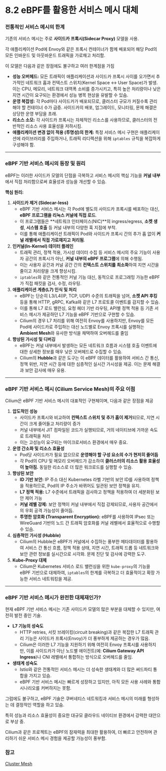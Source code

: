 # 8.2 eBPF를 활용한 서비스 메시 대체

### **전통적인 서비스 메시의 한계**

기존의 서비스 메시는 주로 **사이드카 프록시(Sidecar Proxy)** 모델을 사용. 

각 애플리케이션 Pod에 Envoy와 같은 프록시 컨테이너가 함께 배포되어 해당 Pod의 모든 인바운드 및 아웃바운드 트래픽을 가로채고 처리함. 

이 모델은 다음과 같은 장점에도 불구하고 여러 한계점을 가짐

- **성능 오버헤드:** 모든 트래픽이 애플리케이션과 사이드카 프록시 사이를 오가면서 추가적인 네트워크 홉과 컨텍스트 스위치(Kernel Space <-> User Space)가 발생. 이는 CPU, 메모리, 네트워크 대역폭 소비를 증가시키고, 특히 높은 처리량이나 낮은 지연 시간이 요구되는 환경에서 성능 병목 현상을 유발할 수 있슴.
- **운영 복잡성:** 각 Pod마다 사이드카가 배포되므로, 클러스터 규모가 커질수록 관리해야 할 컨테이너 수가 급증. 사이드카의 배포, 업그레이드, 모니터링, 문제 해결은 상당한 운영 부담을 초래.
- **리소스 소모:** 각 사이드카 프록시는 자체적인 리소스를 사용하므로, 클러스터의 전반적인 리소스 사용 효율성을 저하시킴.
- **애플리케이션 변경 없이 적용 (투명성)의 한계:** 특정 서비스 메시 구현은 애플리케이션에 라이브러리를 주입하거나, 트래픽 리디렉션을 위해 `iptables` 규칙을 복잡하게 구성해야 함.

---

### **eBPF 기반 서비스 메시의 등장 및 원리**

eBPF는 이러한 사이드카 모델의 단점을 극복하고 서비스 메시의 핵심 기능을 **커널 내부**에서 직접 처리함으로써 효율성과 성능을 개선할 수 있슴.

**핵심 원리:**

1. **사이드카 제거 (Sidecar-less)**
    - eBPF 기반 서비스 메시는 각 Pod에 별도의 사이드카 프록시를 배포하는 대신, **eBPF 프로그램을 리눅스 커널에 직접 로드**.
    - 이 프로그램들은 **네트워크 인터페이스(NIC)**의 ingress/egress, **소켓 생성**, **시스템 호출** 등 커널 내부의 다양한 훅 지점에 부착.
    - 이를 통해 애플리케이션 트래픽이 Pod와 사이드카 프록시 간의 추가 홉 없이 **커널 레벨에서 직접 가로채지고 처리됨**.
2. **인커널(In-Kernel) 데이터 플레인**
    - 트래픽 관리, 정책 적용, 가시성 데이터 수집 등 서비스 메시의 주요 기능이 사용자 공간의 프록시가 아닌, **커널 내부의 eBPF 프로그램**에 의해 수행됨.
    - 이는 사용자 공간과 커널 공간 간의 **컨텍스트 스위치를 최소화**하여 지연 시간을 줄이고 처리량을 크게 향상시킴.
    - `iptables`와 같은 전통적인 커널 기능 대신, 동적으로 프로그래밍 가능한 eBPF가 직접 패킷을 검사, 수정, 라우팅.
3. **애플리케이션 계층(L7) 인식 및 처리**
    - eBPF는 단순히 L3/L4(IP, TCP, UDP) 수준의 트래픽을 넘어, **소켓 API 후킹** 등을 통해 HTTP, gRPC, Kafka와 같은 L7 프로토콜 이벤트를 감지할 수 있슴.
    - 이를 통해 L7 로드 밸런싱, 요청 헤더 기반 라우팅, API별 정책 적용 등 기존 서비스 메시가 제공하던 L7 기능을 eBPF 기반으로 구현할 수 있슴.
    - Cilium의 경우 L7 처리를 위해 여전히 Envoy를 사용하지만, Envoy를 모든 Pod에 사이드카로 주입하는 대신 노드별로 Envoy 프록시를 실행하는 **Ambient Mesh**와 유사한 방식을 채택하여 오버헤드를 줄임
4. **향상된 가시성 및 디버깅**
    - eBPF는 커널 내부에서 발생하는 모든 네트워크 흐름과 시스템 호출 이벤트에 대한 상세한 정보를 매우 낮은 오버헤드로 수집할 수 있슴.
    - Cilium의 **Hubble**과 같은 도구는 이 eBPF 데이터를 활용하여 서비스 간 통신, 정책 위반, 지연 시간 등에 대한 심층적인 실시간 가시성을 제공. 이는 문제 해결과 보안 감사에 매우 유용.

---

### **eBPF 기반 서비스 메시 (Cilium Service Mesh)의 주요 이점**

Cilium은 eBPF 기반 서비스 메시의 대표적인 구현체이며, 다음과 같은 장점을 제공

1. **압도적인 성능**
    - 사이드카 프록시와 비교하여 **컨텍스트 스위치 및 추가 홉이 제거**되므로, 지연 시간이 크게 줄어들고 처리량이 증가
    - 커널 내부에서 JIT 컴파일된 코드가 실행되므로, 거의 네이티브에 가까운 속도로 트래픽을 처리
    - 이는 고성능이 요구되는 마이크로서비스 환경에서 매우 중요.
2. **운영 간소화 및 리소스 효율성**
    - Pod당 사이드카가 필요 없으므로 **운영해야 할 구성 요소의 수가 현저히 줄어듬**
    - 각 Pod의 CPU 및 메모리 오버헤드가 감소하여 **클러스터의 리소스 활용 효율성이 높아짐.** 동일한 리소스로 더 많은 워크로드를 실행할 수 있슴.
3. **향상된 보안**
    - **ID 기반 보안:** IP 주소 대신 Kubernetes 라벨 기반의 보안 ID를 사용하여 정책을 적용하므로, Pod의 IP 주소가 바뀌어도 일관된 보안 정책을 유지.
    - **L7 정책 적용:** L7 수준에서 트래픽을 검사하고 정책을 적용하여 더 세분화된 보안 제어 가능
    - **커널 레벨 강제:** 보안 정책이 커널 내부에서 직접 강제되므로, 사용자 공간에서의 우회 공격 가능성이 줄어듬.
    - **투명한 암호화 (Transparent Encryption):** eBPF를 사용하여 IPsec 또는 WireGuard 기반의 노드 간 트래픽 암호화를 커널 레벨에서 효율적으로 수행할 수 있슴.
4. **심층적인 가시성 (Hubble)**
    - Cilium의 Hubble은 eBPF가 커널에서 수집하는 풍부한 메타데이터를 활용하여 서비스 간 통신 흐름, 정책 적용 상태, 지연 시간, 트래픽 드롭 등 네트워크와 보안 관련 정보를 실시간으로 시각화. 문제 진단 및 감사에 강력한 도구.
5. **Kube-Proxy 대체**
    - Cilium은 Kubernetes 서비스 로드 밸런싱을 위한 `kube-proxy`의 기능을 eBPF 기반으로 대체하여, `iptables`의 한계를 극복하고 더 효율적이고 확장 가능한 서비스 네트워킹을 제공.

---

### **eBPF 기반 서비스 메시가 완전한 대체재인가?**

현재 eBPF 기반 서비스 메시는 기존 사이드카 모델의 많은 부분을 대체할 수 있지만, 여전히 발전 중인 기술.

- **L7 기능의 성숙도**
    - HTTP retries, 서킷 브레이킹(circuit breaking)과 같은 복잡한 L7 트래픽 관리 기능은 사이드카 프록시(Envoy)가 더 풍부하게 제공하는 경우가 많음.
    - Cilium은 이러한 L7 기능을 지원하기 위해 여전히 Envoy 프록시를 사용하지만, 이를 사이드카가 아닌 노드별 에이전트(예: **Cilium Gateway API Ingress**)나 CNI 레벨에서 통합하는 방식으로 오버헤드를 줄임.
- **생태계 성숙도**
    - Istio와 같은 전통적인 서비스 메시는 더 성숙한 생태계와 더 많은 써드파티 통합을 가지고 있슴.
    - eBPF 기반 서비스 메시는 빠르게 성장하고 있지만, 아직 모든 사용 사례와 통합 시나리오를 커버하지는 못함.

그럼에도 불구하고, eBPF 기술은 쿠버네티스 네트워킹과 서비스 메시의 미래를 형성하는 데 결정적인 역할을 하고 있슴.

특히 성능과 리소스 효율성이 중요한 대규모 클라우드 네이티브 환경에서 강력한 대안으로 부상 중. 

Cilium과 같은 프로젝트는 eBPF의 잠재력을 최대한 활용하여, 더 빠르고 안전하며 관리하기 쉬운 서비스 메시 경험을 제공할 가능성이 풍부함.

### 참고

[Cluster Mesh](https://cilium.io/use-cases/cluster-mesh/)
